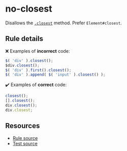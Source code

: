 # no-closest

Disallows the [`.closest`](https://api.jquery.com/closest/) method. Prefer `Element#closest`.

## Rule details

❌ Examples of **incorrect** code:
```js
$( 'div' ).closest();
$div.closest();
$( 'div' ).first().closest();
$( 'div' ).append( $( 'input' ).closest() );
```

✔️ Examples of **correct** code:
```js
closest();
[].closest();
div.closest();
div.closest;
```

## Resources

* [Rule source](/src/rules/no-closest.js)
* [Test source](/src/tests/no-closest.js)
